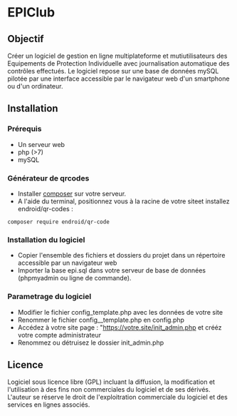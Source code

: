 # EPIClub
## Objectif
Créer un logiciel de gestion en ligne multiplateforme et mutiutilisateurs des Equipements de Protection Individuelle avec journalisation automatique des contrôles effectués.
Le logiciel repose sur une base de données mySQL pilotée par une interface accessible par le navigateur web d'un smartphone ou d'un ordinateur.
## Installation
### Prérequis
* Un serveur web
* php (>7)
* mySQL
### Générateur de qrcodes
* Installer [composer](https://getcomposer.org/) sur votre serveur.
* A l'aide du terminal, positionnez vous à la racine de votre siteet installez endroid/qr-codes :
```
composer require endroid/qr-code
```
### Installation du logiciel
* Copier l'ensemble des fichiers et dossiers du projet dans un répertoire accessible par un navigateur web
* Importer la base epi.sql dans votre serveur de base de données (phpmyadmin ou ligne de commande).
### Parametrage du logiciel
* Modifier le fichier config_template.php avec les données de votre site
* Renommer le fichier config__template.php en config.php
* Accédez à votre site page : "https://votre.site/init_admin.php et crééz votre compte administrateur
* Renommez ou détruisez le dossier init_admin.php
## Licence
Logiciel sous licence libre (GPL) incluant la diffusion, la modification et l'utilisation à des fins non commerciales du logiciel et de ses dérivés.
L'auteur se réserve le droit de l'exploitration commerciale du logiciel et des services en lignes associés.
